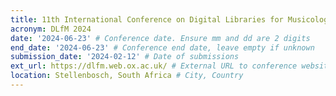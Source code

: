 ```yaml
---
title: 11th International Conference on Digital Libraries for Musicology
acronym: DLfM 2024
date: '2024-06-23' # Conference date. Ensure mm and dd are 2 digits
end_date: '2024-06-23' # Conference end date, leave empty if unknown
submission_date: '2024-02-12' # Date of submissions
ext_url: https://dlfm.web.ox.ac.uk/ # External URL to conference website
location: Stellenbosch, South Africa # City, Country
---
```

